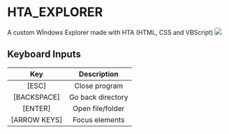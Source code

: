 # HTA_EXPLORER
A custom Wİndows Explorer made with HTA (HTML, CSS and VBScript)
<IMG SRC="https://cdn.discordapp.com/attachments/630843149778157623/1054497193475715082/maximum-tension.gif?ex=65e6308a&is=65d3bb8a&hm=0c30037831afe35401f9d0957af7c173912d1b396b08eb03d7d81d8848f75caf">
## Keyboard Inputs
|Key|Description
|:-:|:-:|
|[ESC]|Close program
|[BACKSPACE]|Go back directory
|[ENTER]|Open file/folder
|[ARROW KEYS]|Focus elements
